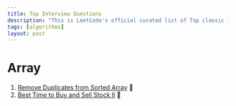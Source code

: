 ```yaml
---
title: Top Interview Questions
description: "This is LeetCode's official curated list of Top classic interview questions to help you land your dream job"
tags: [algorithms]
layout: post
---
```


# Array

1. [Remove Duplicates from Sorted Array](/Remove-Duplicates-from-Sorted-Array/) 💯
2. [Best Time to Buy and Sell Stock II](/Best-Time-to-Buy-and-Sell-Stock-II) 💯

